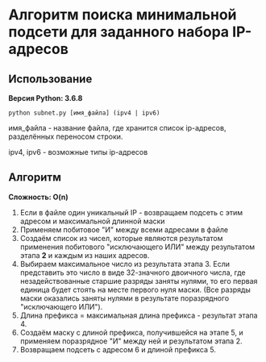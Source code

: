 # Алгоритм поиска минимальной подсети для заданного набора IP-адресов  

## Использование
**Версия Python: 3.6.8**

```shell
python subnet.py [имя_файла] (ipv4 | ipv6)
```

имя_файла - название файла, где хранится список ip-адресов, разделённых переносом строки. 

ipv4, ipv6 - возможные типы ip-адресов

## Алгоритм
**Сложность: O(n)**

1. Если в файле один уникальный IP - возвращаем подсеть c этим адресом и максимальной длинной маски
2. Применяем побитовое "И" между всеми адресами в файле
3. Создаём список из чисел, которые являются результатом применения побитового "исключающего ИЛИ" между результатом этапа **2** и каждым из наших адресов. 
4. Выбираем максимальное число из результата этапа 3. Если представить это число в виде 32-значного двоичного числа, где незадействованные старшие разряды заняты нулями, то его первая единица будет стоять на месте первого нуля маски. (Все разряды маски оказались заняты нулями в результате поразрядного "исключающего ИЛИ").
5. Длина префикса = максимальная длина префикса - результат этапа 4.
6. Создаём маску с длиной префикса, получившейся на этапе 5, и применяем поразрядное "И" между ней и результатом этапа 2. 
7. Возвращаем подсеть с адресом 6 и длиной префикса 5. 
